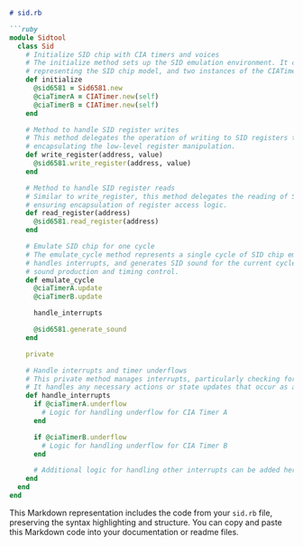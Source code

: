 ```markdown
# sid.rb

```ruby
module Sidtool
  class Sid
    # Initialize SID chip with CIA timers and voices
    # The initialize method sets up the SID emulation environment. It creates an instance of the Sid6581 class,
    # representing the SID chip model, and two instances of the CIATimer class for handling timing operations.
    def initialize
      @sid6581 = Sid6581.new
      @ciaTimerA = CIATimer.new(self)
      @ciaTimerB = CIATimer.new(self)
    end

    # Method to handle SID register writes
    # This method delegates the operation of writing to SID registers to the @sid6581 object, 
    # encapsulating the low-level register manipulation.
    def write_register(address, value)
      @sid6581.write_register(address, value)
    end

    # Method to handle SID register reads
    # Similar to write_register, this method delegates the reading of SID registers to the @sid6581 object,
    # ensuring encapsulation of register access logic.
    def read_register(address)
      @sid6581.read_register(address)
    end

    # Emulate SID chip for one cycle
    # The emulate_cycle method represents a single cycle of SID chip emulation. It updates CIA timers,
    # handles interrupts, and generates SID sound for the current cycle. This method is central to the SID's
    # sound production and timing control.
    def emulate_cycle
      @ciaTimerA.update
      @ciaTimerB.update

      handle_interrupts

      @sid6581.generate_sound
    end

    private

    # Handle interrupts and timer underflows
    # This private method manages interrupts, particularly checking for underflow conditions in CIA timers.
    # It handles any necessary actions or state updates that occur as a result of these interrupts.
    def handle_interrupts
      if @ciaTimerA.underflow
        # Logic for handling underflow for CIA Timer A
      end

      if @ciaTimerB.underflow
        # Logic for handling underflow for CIA Timer B
      end

      # Additional logic for handling other interrupts can be added here
    end
  end
end
```

This Markdown representation includes the code from your `sid.rb` file, preserving the syntax highlighting and structure. You can copy and paste this Markdown code into your documentation or readme files.
